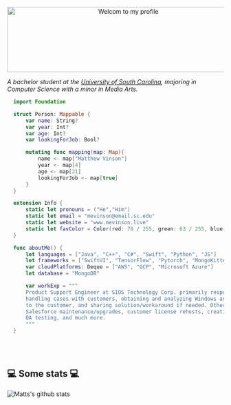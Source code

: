 <p align="center">
  <img src="https://user-images.githubusercontent.com/77406076/194965121-18ad72a6-082b-4123-a6c3-54fd13e77da1.gif" 
        alt="Welcom to my profile" 
        width="548" 
        height="151" 
        style=".centerImage" />
</p>

<p><em>A bachelor student at the <a href="https://sc.edu/">University of South Carolina</a>, majoring in Computer Science with a minor in Media Arts.</br>
</em></p>

```swift
  import Foundation

  struct Person: Mappable {
      var name: String?
      var year: Int?
      var age: Int?
      var lookingForJob: Bool?

      mutating func mapping(map: Map){
          name <- map["Matthew Vinson"]
          year <- map[4]
          age <- map[21]
          lookingForJob <- map[true]
      }
  }

  extension Info {
      static let pronouns = ("He","Him")
      static let email = "mevinson@email.sc.edu"
      static let website = "www.mevinson.live"
      static let favColor = Color(red: 78 / 255, green: 63 / 255, blue: 78/255) //Lilac
  }

  func aboutMe() {
      let languages = ["Java", "C++", "C#", "Swift", "Python", "JS"]
      let frameworks = ["SwiftUI", "TensorFlow", "Pytorch", "MongoKitten"]
      var cloudPlatforms: Deque = ["AWS", "GCP", "Microsoft Azure"]
      let database = "MongoDB"

      var workExp = """
      Product Support Engineer at SIOS Technology Corp. primarily responsible for the Linux products. Main duties include \
      handling cases with customers, obtaining and analyzing Windows and Linux system logs, providing root-cause-analysis \
      to the customer, and sharing solution/workaround if needed. Other duties include code reviews, bug triage, \ 
      Salesforce maintenance/upgrades, customer license rehosts, creating solutions for the customer support portal, \
      QA testing, and much more. 
      """
  }
```

</br></br>
<h2>💻 Some stats 💻</h2>

![Matts's github stats](https://github-readme-stats.vercel.app/api?username=mevinson&show_icons=true&title_color=fff&icon_color=79ff97&text_color=9f9f9f&bg_color=151515)
